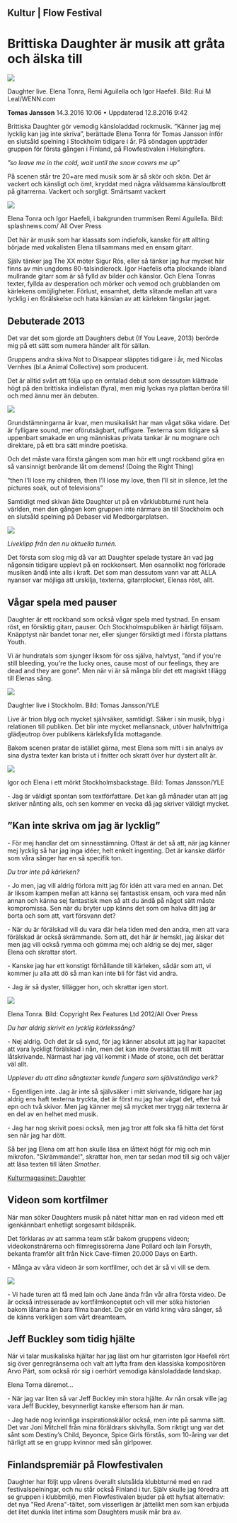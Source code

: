 ## Kultur | Flow Festival 
# Brittiska Daughter är musik att gråta och älska till

<img src="/Images/14-svyle-29978357ac4a4470b14.jpeg">

Daughter live. Elena Tonra, Remi Aguilella och Igor Haefeli. Bild: Rui M Leal/WENN.com

**Tomas Jansson**
14.3.2016 10:06 • Uppdaterad 12.8.2016 9:42

Brittiska Daughter gör vemodig känsloladdad rockmusik. ”Känner jag mej lycklig kan jag inte skriva”, berättade Elena Tonra för Tomas Jansson inför en slutsåld spelning i Stockholm tidigare i år. På söndagen uppträder gruppen för första gången i Finland, på Flowfestivalen i Helsingfors.

*”so leave me in the cold, wait until the snow covers me up”*

På scenen står tre 20+are med musik som är så skör och skön. Det är vackert och känsligt och ömt, kryddat med några våldsamma känsloutbrott på gitarrerna. Vackert och sorgligt. Smärtsamt vackert

<img src="/Images/14-svyle-29978657ac4d6a23acc.jpeg">

Elena Tonra och Igor Haefeli, i bakgrunden trummisen Remi Aguilella. Bild: splashnews.com/ All Over Press

Det här är musik som har klassats som indiefolk, kanske för att allting började med vokalisten Elena tillsammans med en ensam gitarr.

Själv tänker jag The XX möter Sigur Rós, eller så tänker jag hur mycket här finns av min ungdoms 80-talsindierock. Igor Haefelis ofta plockande ibland mullrande gitarr som är så fylld av bilder och känslor. Och Elena Tonras texter, fyllda av desperation och mörker och vemod och grubblanden om kärlekens omöjligheter. Förlust, ensamhet, detta slitande mellan att vara lycklig i en förälskelse och hata känslan av att kärleken fängslar jaget.

## Debuterade 2013

Det var det som gjorde att Daughters debut (If You Leave, 2013) berörde mig på ett sätt som numera händer allt för sällan.

Gruppens andra skiva Not to Disappear släpptes tidigare i år, med Nicolas Vernhes (bl.a Animal Collective) som producent.

Det är alltid svårt att följa upp en omtalad debut som dessutom klättrade högt på den brittiska indielistan (fyra), men mig lyckas nya plattan beröra till och med ännu mer än debuten.

[<img src="https://i.ytimg.com/vi/63xjiLDRWBI/maxresdefault.jpg">](https://www.youtube.com/watch?v=63xjiLDRWBI)

Grundstämningarna är kvar, men musikaliskt har man vågat söka vidare. Det är fylligare sound, mer oförutsägbart, ruffigare. Texterna som tidigare så uppenbart smakade en ung människas privata tankar är nu mognare och direktare, på ett bra sätt mindre poetiska.

Och det måste vara första gången som man hör ett ungt rockband göra en så vansinnigt berörande låt om demens! (Doing the Right Thing)

“then I’ll lose my children, then I’ll lose my love, then I’ll sit in silence, let the pictures soak, out of televisions”

Samtidigt med skivan åkte Daughter ut på en vårklubbturné runt hela världen, men den gången kom gruppen inte närmare än till Stockholm och en slutsåld spelning på Debaser vid Medborgarplatsen.

[<img src="https://i.ytimg.com/vi/v5j_oAeINk0/maxresdefault.jpg">](https://www.youtube.com/watch?v=v5j_oAeINk0)

*Liveklipp från den nu aktuella turnén.*

Det första som slog mig då var att Daughter spelade tystare än vad jag någonsin tidigare upplevt på en rockkonsert. Men osannolikt nog förlorade musiken ändå inte alls i kraft. Det som man dessutom vann var att ALLA nyanser var möjliga att urskilja, texterna, gitarrplocket, Elenas röst, allt.

## Vågar spela med pauser

Daughter är ett rockband som också vågar spela med tystnad. En ensam röst, en försiktig gitarr, pauser. Och Stockholmspubliken är härligt följsam. Knäpptyst när bandet tonar ner, eller sjunger försiktigt med i första plattans Youth.

Vi är hundratals som sjunger liksom för oss själva, halvtyst, ”and if you're still bleeding, you're the lucky ones, cause most of our feelings, they are dead and they are gone”. Men när vi är så många blir det ett magiskt tillägg till Elenas sång.

<img src="/Images/14-svyle-27697056e1260b12eb4.jpeg">

Daughter live i Stockholm. Bild: Tomas Jansson/YLE

Live är trion blyg och mycket självsäker, samtidigt. Säker i sin musik, blyg i relationen till publiken. Det blir inte mycket mellansnack, utöver halvfnittriga glädjeutrop över publikens kärleksfyllda mottagande.

Bakom scenen pratar de istället gärna, mest Elena som mitt i sin analys av sina dystra texter kan brista ut i fnitter och skratt över hur dystert allt är.

<img src="/Images/14-svyle-27678656dfff0b83ffc.jpeg">

Igor och Elena i ett mörkt Stockholmsbackstage. Bild: Tomas Jansson/YLE

\- Jag är väldigt spontan som textförfattare. Det kan gå månader utan att jag skriver nånting alls, och sen kommer en vecka då jag skriver väldigt mycket.

## ”Kan inte skriva om jag är lycklig”

\- För mej handlar det om sinnesstämning. Oftast är det så att, när jag känner mej lycklig så har jag inga idéer, helt enkelt ingenting. Det är kanske därför som våra sånger har en så specifik ton.

*Du tror inte på kärleken?*

\- Jo men, jag vill aldrig förlora mitt jag för idén att vara med en annan. Det är liksom kampen mellan att känna sej fantastisk ensam, och vara med nån annan och känna sej fantastisk men så att du ändå på något sätt måste kompromissa. Sen när du bryter upp känns det som om halva ditt jag är borta och som att, vart försvann det?

\- När du är förälskad vill du vara där hela tiden med den andra, men att vara förälskad är också skrämmande. Som att, det här är hemskt, jag älskar det men jag vill också rymma och gömma mej och aldrig se dej mer, säger Elena och skrattar stort.

\- Kanske jag har ett konstigt förhållande till kärleken, sådär som att, vi kommer ju alla att dö så man kan inte bli för fäst vid andra.

\- Jag är så dyster, tillägger hon, och skrattar igen stort.

<img src="/Images/14-svyle-29977857ac47843f9b1.jpeg">

Elena Tonra. Bild: Copyright Rex Features Ltd 2012/All Over Press

*Du har aldrig skrivit en lycklig kärlekssång?*

\- Nej aldrig. Och det är så synd, för jag känner absolut att jag har kapacitet att vara lyckligt förälskad i nån, men det kan inte översättas till mitt låtskrivande. Närmast har jag väl kommit i Made of stone, och det berättar väl allt.

*Upplever du att dina sångtexter kunde fungera som självständiga verk?*

\- Egentligen inte. Jag är inte så självsäker i mitt skrivande, tidigare har jag aldrig ens haft texterna tryckta, det är först nu jag har vågat det, efter två epn och två skivor. Men jag känner mej så mycket mer trygg när texterna är en del av en helhet med musik.

\- Jag har nog skrivit poesi också, men jag tror att folk ska få hitta det först sen när jag har dött.

Så ber jag Elena om att hon skulle läsa en låttext högt för mig och min mikrofon. "Skrämmande!", skrattar hon, men tar sedan mod till sig och väljer att läsa texten till låten *Smother*.

[Kulturmagasinet: Daughter](https://areena.yle.fi/podcastit/1-3357915)

## Videon som kortfilmer

När man söker Daughters musik på nätet hittar man en rad videon med ett igenkännbart enhetligt sorgesamt bildspråk.

Det förklaras av att samma team står bakom gruppens videon; videokonstnärerna och filmregissörerna Jane Pollard och Iain Forsyth, bekanta framför allt från Nick Cave-filmen 20.000 Days on Earth.

\- Många av våra videon är som kortfilmer, och det är så vi vill se dem.

[<img src="https://i.ytimg.com/vi/bU5F-DvGLkA/maxresdefault.jpg">](https://www.youtube.com/watch?v=bU5F-DvGLkA)

\- Vi hade turen att få med Iain och Jane ända från vår allra första video. De är också intresserade av kortfilmkonceptet och vill mer söka historien bakom låtarna än bara filma bandet. De gör en värld kring våra sånger, så de känns verkligen som vårt dreamteam.

## Jeff Buckley som tidig hjälte

När vi talar musikaliska hjältar har jag läst om hur gitarristen Igor Haefeli rört sig över genregränserna och valt att lyfta fram den klassiska kompositören Arvo Pärt, som också rör sig i oerhört vemodiga känsloladdade landskap.

Elena Torna däremot...

\- När jag var liten så var Jeff Buckley min stora hjälte. Av nån orsak ville jag vara Jeff Buckley, besynnerligt kanske eftersom han är man.

\- Jag hade nog kvinnliga inspirationskällor också, men inte på samma sätt. Det var Joni Mitchell från mina föräldrars skivhylla. Som riktigt ung var det sånt som Destiny’s Child, Beyonce, Spice Girls förstås, som 10-åring var det härligt att se en grupp kvinnor med sån girlpower.

## Finlandspremiär på Flowfestivalen

Daughter har följt upp vårens överallt slutsålda klubbturné med en rad festivalspelningar, och nu står också Finland i tur. Själv skulle jag föredra att se gruppen i klubbmiljö, men Flowfestivalen bjuder på ett hyfsat alternativ: det nya "Red Arena"-tältet, som visserligen är jättelikt men som kan erbjuda det litet dunkla litet intima som Daughters musik mår bra av.
